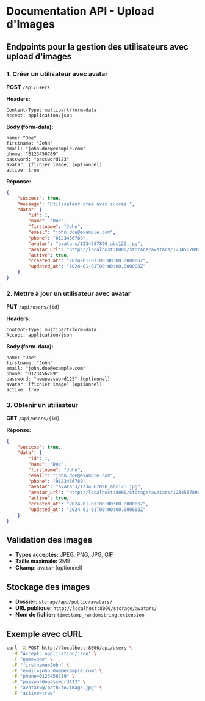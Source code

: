 # Documentation API - Upload d'Images

## Endpoints pour la gestion des utilisateurs avec upload d'images

### 1. Créer un utilisateur avec avatar

**POST** `/api/users`

**Headers:**
```
Content-Type: multipart/form-data
Accept: application/json
```

**Body (form-data):**
```
name: "Doe"
firstname: "John"
email: "john.doe@example.com"
phone: "0123456789"
password: "password123"
avatar: [fichier image] (optionnel)
active: true
```

**Réponse:**
```json
{
    "success": true,
    "message": "Utilisateur créé avec succès.",
    "data": {
        "id": 1,
        "name": "Doe",
        "firstname": "John",
        "email": "john.doe@example.com",
        "phone": "0123456789",
        "avatar": "avatars/1234567890_abc123.jpg",
        "avatar_url": "http://localhost:8000/storage/avatars/1234567890_abc123.jpg",
        "active": true,
        "created_at": "2024-01-01T00:00:00.000000Z",
        "updated_at": "2024-01-01T00:00:00.000000Z"
    }
}
```

### 2. Mettre à jour un utilisateur avec avatar

**PUT** `/api/users/{id}`

**Headers:**
```
Content-Type: multipart/form-data
Accept: application/json
```

**Body (form-data):**
```
name: "Doe"
firstname: "John"
email: "john.doe@example.com"
phone: "0123456789"
password: "newpassword123" (optionnel)
avatar: [fichier image] (optionnel)
active: true
```

### 3. Obtenir un utilisateur

**GET** `/api/users/{id}`

**Réponse:**
```json
{
    "success": true,
    "data": {
        "id": 1,
        "name": "Doe",
        "firstname": "John",
        "email": "john.doe@example.com",
        "phone": "0123456789",
        "avatar": "avatars/1234567890_abc123.jpg",
        "avatar_url": "http://localhost:8000/storage/avatars/1234567890_abc123.jpg",
        "active": true,
        "created_at": "2024-01-01T00:00:00.000000Z",
        "updated_at": "2024-01-01T00:00:00.000000Z"
    }
}
```

## Validation des images

- **Types acceptés:** JPEG, PNG, JPG, GIF
- **Taille maximale:** 2MB
- **Champ:** `avatar` (optionnel)

## Stockage des images

- **Dossier:** `storage/app/public/avatars/`
- **URL publique:** `http://localhost:8000/storage/avatars/`
- **Nom de fichier:** `timestamp_randomstring.extension`

## Exemple avec cURL

```bash
curl -X POST http://localhost:8000/api/users \
  -H "Accept: application/json" \
  -F "name=Doe" \
  -F "firstname=John" \
  -F "email=john.doe@example.com" \
  -F "phone=0123456789" \
  -F "password=password123" \
  -F "avatar=@/path/to/image.jpg" \
  -F "active=true"
``` 

